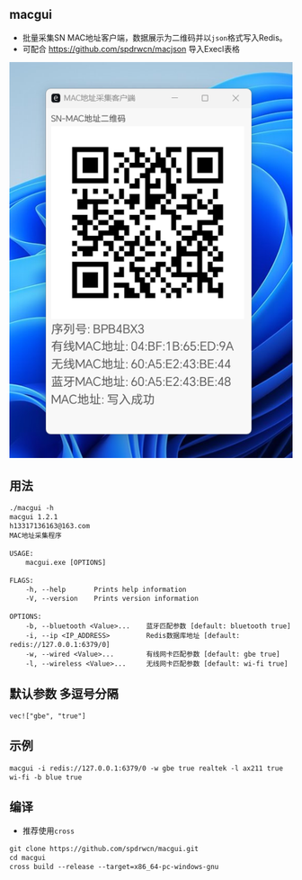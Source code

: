 ## macgui

 - 批量采集SN MAC地址客户端，数据展示为二维码并以`json`格式写入Redis。
 - 可配合 <https://github.com/spdrwcn/macjson> 导入Execl表格

 ![macgui](macgui.png)

## 用法

```
./macgui -h
macgui 1.2.1
h13317136163@163.com
MAC地址采集程序

USAGE:
    macgui.exe [OPTIONS]

FLAGS:
    -h, --help       Prints help information
    -V, --version    Prints version information

OPTIONS:
    -b, --bluetooth <Value>...    蓝牙匹配参数 [default: bluetooth true]
    -i, --ip <IP_ADDRESS>         Redis数据库地址 [default: redis://127.0.0.1:6379/0]
    -w, --wired <Value>...        有线网卡匹配参数 [default: gbe true]
    -l, --wireless <Value>...     无线网卡匹配参数 [default: wi-fi true]
```

## 默认参数 多逗号分隔
```
vec!["gbe", "true"]
```

## 示例 
```
macgui -i redis://127.0.0.1:6379/0 -w gbe true realtek -l ax211 true wi-fi -b blue true 
```

## 编译 

- 推荐使用`cross`

```
git clone https://github.com/spdrwcn/macgui.git
cd macgui 
cross build --release --target=x86_64-pc-windows-gnu
```
